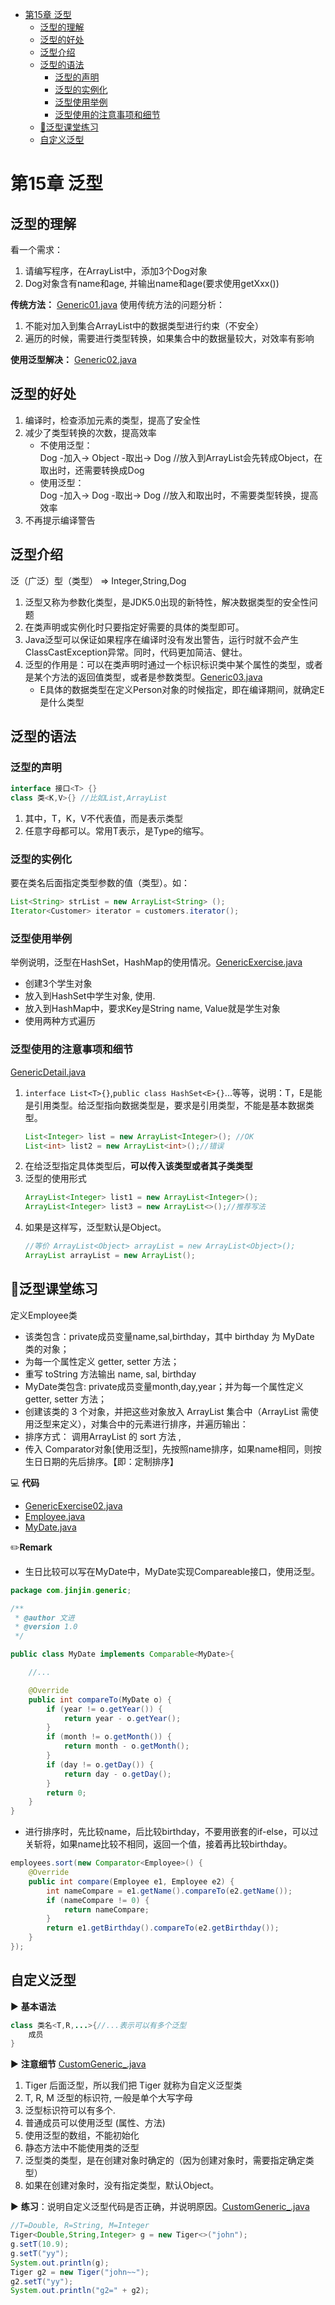 - [第15章 泛型](#第15章-泛型)
  - [泛型的理解](#泛型的理解)
  - [泛型的好处](#泛型的好处)
  - [泛型介绍](#泛型介绍)
  - [泛型的语法](#泛型的语法)
    - [泛型的声明](#泛型的声明)
    - [泛型的实例化](#泛型的实例化)
    - [泛型使用举例](#泛型使用举例)
    - [泛型使用的注意事项和细节](#泛型使用的注意事项和细节)
  - [🌟泛型课堂练习](#泛型课堂练习)
  - [自定义泛型](#自定义泛型)
# 第15章 泛型
## 泛型的理解
看一个需求：
1. 请编写程序，在ArrayList中，添加3个Dog对象
2. Dog对象含有name和age, 并输出name和age(要求使用getXxx())

**传统方法：** [Generic01.java](/code/chapter15/src/com/jinjin/generic/Generic01.java)
使用传统方法的问题分析：
1. 不能对加入到集合ArrayList中的数据类型进行约束（不安全）
2. 遍历的时候，需要进行类型转换，如果集合中的数据量较大，对效率有影响

**使用泛型解决：** [Generic02.java](/code/chapter15/src/com/jinjin/generic/improve/Generic02.java)

## 泛型的好处
1. 编译时，检查添加元素的类型，提高了安全性
2. 减少了类型转换的次数，提高效率
    * 不使用泛型：  
    Dog -加入-> Object -取出-> Dog //放入到ArrayList会先转成Object，在取出时，还需要转换成Dog  
    * 使用泛型：  
    Dog -加入-> Dog -取出-> Dog //放入和取出时，不需要类型转换，提高效率
3. 不再提示编译警告

## 泛型介绍
泛（广泛）型（类型） => Integer,String,Dog
1. 泛型又称为参数化类型，是JDK5.0出现的新特性，解决数据类型的安全性问题
2. 在类声明或实例化时只要指定好需要的具体的类型即可。
3. Java泛型可以保证如果程序在编译时没有发出警告，运行时就不会产生ClassCastException异常。同时，代码更加简洁、健壮。
4. 泛型的作用是：可以在类声明时通过一个标识标识类中某个属性的类型，或者是某个方法的返回值类型，或者是参数类型。[Generic03.java](/code/chapter15/src/com/jinjin/generic/Generic03.java)
    * E具体的数据类型在定义Person对象的时候指定，即在编译期间，就确定E是什么类型

## 泛型的语法
### 泛型的声明
```java
interface 接口<T> {}
class 类<K,V>{} //比如List,ArrayList
```
1. 其中，T，K，V不代表值，而是表示类型
2. 任意字母都可以。常用T表示，是Type的缩写。

### 泛型的实例化
要在类名后面指定类型参数的值（类型）。如：
```java
List<String> strList = new ArrayList<String> ();
Iterator<Customer> iterator = customers.iterator();
```
### 泛型使用举例
举例说明，泛型在HashSet，HashMap的使用情况。[GenericExercise.java](/code/chapter15/src/com/jinjin/generic/GenericExercise.java)
* 创建3个学生对象
* 放入到HashSet中学生对象, 使用.
* 放入到HashMap中，要求Key是String name, Value就是学生对象
* 使用两种方式遍历

### 泛型使用的注意事项和细节
[GenericDetail.java](/code/chapter15/src/com/jinjin/generic/GenericDetail.java)
1. `interface List<T>{}`,`public class HashSet<E>{}`...等等，说明：T，E是能是引用类型。给泛型指向数据类型是，要求是引用类型，不能是基本数据类型。
    ```java
    List<Integer> list = new ArrayList<Integer>(); //OK
    List<int> list2 = new ArrayList<int>();//错误
    ```
2. 在给泛型指定具体类型后，**可以传入该类型或者其子类类型**
3. 泛型的使用形式
    ```java
    ArrayList<Integer> list1 = new ArrayList<Integer>();
    ArrayList<Integer> list3 = new ArrayList<>();//推荐写法
    ```
4. 如果是这样写，泛型默认是Object。
    ```java
    //等价 ArrayList<Object> arrayList = new ArrayList<Object>();
    ArrayList arrayList = new ArrayList();
    ```

## 🌟泛型课堂练习
定义Employee类
* 该类包含：private成员变量name,sal,birthday，其中 birthday 为 MyDate 类的对象；
* 为每一个属性定义 getter, setter 方法；
* 重写 toString 方法输出 name, sal, birthday
* MyDate类包含: private成员变量month,day,year；并为每一个属性定义 getter, setter 方法；
* 创建该类的 3 个对象，并把这些对象放入 ArrayList 集合中（ArrayList 需使用泛型来定义），对集合中的元素进行排序，并遍历输出：
* 排序方式： 调用ArrayList 的 sort 方法 ,
* 传入 Comparator对象[使用泛型]，先按照name排序，如果name相同，则按生日日期的先后排序。【即：定制排序】

💻 **代码**
- [GenericExercise02.java](/code/chapter15/src/com/jinjin/generic/GenericExercise02.java)
- [Employee.java](/code/chapter15/src/com/jinjin/generic/Employee.java)
- [MyDate.java](/code/chapter15/src/com/jinjin/generic/MyDate.java)

✏️**Remark**
* 生日比较可以写在MyDate中，MyDate实现Compareable接口，使用泛型。
```java
package com.jinjin.generic;

/**
 * @author 文进
 * @version 1.0
 */

public class MyDate implements Comparable<MyDate>{

    //...

    @Override
    public int compareTo(MyDate o) {
        if (year != o.getYear()) {
            return year - o.getYear();
        }
        if (month != o.getMonth()) {
            return month - o.getMonth();
        }
        if (day != o.getDay()) {
            return day - o.getDay();
        }
        return 0;
    }
}
```
* 进行排序时，先比较name，后比较birthday，不要用嵌套的if-else，可以过关斩将，如果name比较不相同，返回一个值，接着再比较birthday。
```java
employees.sort(new Comparator<Employee>() {
    @Override
    public int compare(Employee e1, Employee e2) {
        int nameCompare = e1.getName().compareTo(e2.getName());
        if (nameCompare != 0) {
            return nameCompare;
        }
        return e1.getBirthday().compareTo(e2.getBirthday());
    }
});
```

## 自定义泛型
▶️ **基本语法**
```java
class 类名<T,R,...>{//...表示可以有多个泛型
    成员
}
```

▶️ **注意细节** [CustomGeneric_.java](/code/chapter15/src/com/jinjin/customgeneric/CustomGeneric_.java)
1. Tiger 后面泛型，所以我们把 Tiger 就称为自定义泛型类
2. T, R, M 泛型的标识符, 一般是单个大写字母
3. 泛型标识符可以有多个.
4. 普通成员可以使用泛型 (属性、方法)
5. 使用泛型的数组，不能初始化
6. 静态方法中不能使用类的泛型
7. 泛型类的类型，是在创建对象时确定的（因为创建对象时，需要指定确定类型）
8. 如果在创建对象时，没有指定类型，默认Object。

▶️ **练习**：说明自定义泛型代码是否正确，并说明原因。[CustomGeneric_.java](/code/chapter15/src/com/jinjin/customgeneric/CustomGeneric_.java)
```java
//T=Double, R=String, M=Integer
Tiger<Double,String,Integer> g = new Tiger<>("john");
g.setT(10.9);
g.setT("yy"); 
System.out.println(g);
Tiger g2 = new Tiger("john~~"); 
g2.setT("yy");
System.out.println("g2=" + g2);
```